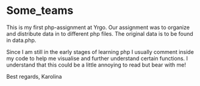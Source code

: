 # Some_teams

This is my first php-assignment at Yrgo.
Our assignment was to organize and distribute data in to different php files. The original data is to be found in data.php.

Since I am still in the early stages of learning php I usually comment inside my code to help me visualise and further understand certain functions. 
I understand that this could be a little annoying to read but bear with me!

Best regards, Karolina
